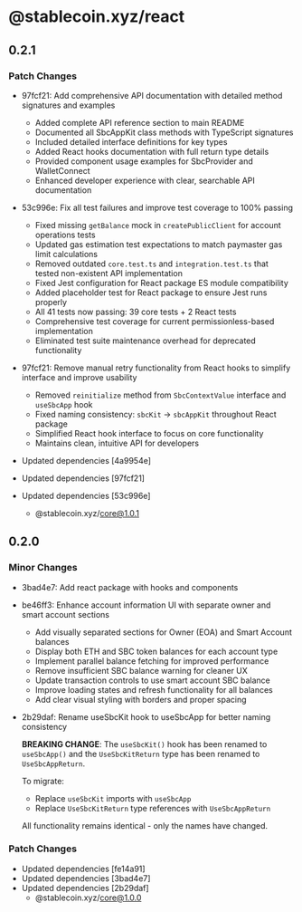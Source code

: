 # @stablecoin.xyz/react

## 0.2.1

### Patch Changes

- 97fcf21: Add comprehensive API documentation with detailed method signatures and examples

  - Added complete API reference section to main README
  - Documented all SbcAppKit class methods with TypeScript signatures
  - Included detailed interface definitions for key types
  - Added React hooks documentation with full return type details
  - Provided component usage examples for SbcProvider and WalletConnect
  - Enhanced developer experience with clear, searchable API documentation

- 53c996e: Fix all test failures and improve test coverage to 100% passing

  - Fixed missing `getBalance` mock in `createPublicClient` for account operations tests
  - Updated gas estimation test expectations to match paymaster gas limit calculations
  - Removed outdated `core.test.ts` and `integration.test.ts` that tested non-existent API implementation
  - Fixed Jest configuration for React package ES module compatibility
  - Added placeholder test for React package to ensure Jest runs properly
  - All 41 tests now passing: 39 core tests + 2 React tests
  - Comprehensive test coverage for current permissionless-based implementation
  - Eliminated test suite maintenance overhead for deprecated functionality

- 97fcf21: Remove manual retry functionality from React hooks to simplify interface and improve usability

  - Removed `reinitialize` method from `SbcContextValue` interface and `useSbcApp` hook
  - Fixed naming consistency: `sbcKit` → `sbcAppKit` throughout React package
  - Simplified React hook interface to focus on core functionality
  - Maintains clean, intuitive API for developers

- Updated dependencies [4a9954e]
- Updated dependencies [97fcf21]
- Updated dependencies [53c996e]
  - @stablecoin.xyz/core@1.0.1

## 0.2.0

### Minor Changes

- 3bad4e7: Add react package with hooks and components
- be46ff3: Enhance account information UI with separate owner and smart account sections

  - Add visually separated sections for Owner (EOA) and Smart Account balances
  - Display both ETH and SBC token balances for each account type
  - Implement parallel balance fetching for improved performance
  - Remove insufficient SBC balance warning for cleaner UX
  - Update transaction controls to use smart account SBC balance
  - Improve loading states and refresh functionality for all balances
  - Add clear visual styling with borders and proper spacing

- 2b29daf: Rename useSbcKit hook to useSbcApp for better naming consistency

  **BREAKING CHANGE**: The `useSbcKit()` hook has been renamed to `useSbcApp()` and the `UseSbcKitReturn` type has been renamed to `UseSbcAppReturn`.

  To migrate:

  - Replace `useSbcKit` imports with `useSbcApp`
  - Replace `UseSbcKitReturn` type references with `UseSbcAppReturn`

  All functionality remains identical - only the names have changed.

### Patch Changes

- Updated dependencies [fe14a91]
- Updated dependencies [3bad4e7]
- Updated dependencies [2b29daf]
  - @stablecoin.xyz/core@1.0.0
